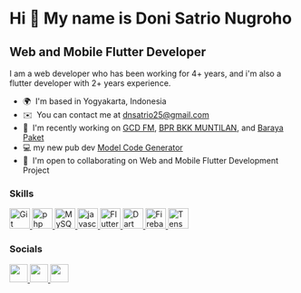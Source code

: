 Hi 👋 My name is Doni Satrio Nugroho
===================================

Web and Mobile Flutter Developer
----------------

I am a web developer who has been working for 4+ years, and i'm also a flutter developer with 2+ years experience.

* 🌍  I'm based in Yogyakarta, Indonesia
* ✉️  You can contact me at [dnsatrio25@gmail.com](mailto:dnsatrio25@gmail.com)
* 🚀  I'm recently working on [GCD FM](https://gcdfm.com/), [BPR BKK MUNTILAN](https://php8.citraweb.co.id/bkk-muntilan/), and [Baraya Paket](https://baraya-paket.com/)
* 💻   my new pub dev [Model Code Generator](https://pub.dev/packages/model_code_generator)
* 🤝  I'm open to collaborating on Web and Mobile Flutter Development Project 

### Skills


<p align="left">
  <a href="https://git-scm.com/" target="_blank" rel="noreferrer">
    <picture>
      <img src="https://raw.githubusercontent.com/danielcranney/readme-generator/main/public/icons/skills/git-colored.svg" width="36" height="36" alt="Git" />
    </picture>
  </a>
  <a href="https://www.php.net/" target="_blank" rel="noreferrer">
    <picture>
      <img src="https://raw.githubusercontent.com/danielcranney/readme-generator/main/public/icons/skills/php-colored.svg" width="36" height="36" alt="php" />
    </picture>
  </a>
  <a href="https://www.mysql.com/" target="_blank" rel="noreferrer">
    <picture>
      <img src="https://raw.githubusercontent.com/danielcranney/readme-generator/main/public/icons/skills/mysql-colored.svg" width="36" height="36" alt="MySQL" />
    </picture>
  </a>
   <a href="#" target="_blank" rel="noreferrer">
    <picture>
      <img src="https://raw.githubusercontent.com/danielcranney/readme-generator/main/public/icons/skills/javascript-colored.svg" width="36" height="36" alt="javascript" />
    </picture>
  </a>
  <a href="https://flutter.dev/" target="_blank" rel="noreferrer">
    <picture>
      <img src="https://raw.githubusercontent.com/danielcranney/readme-generator/main/public/icons/skills/flutter-colored.svg" width="36" height="36" alt="Flutter" />
    </picture>
  </a>
  <a href="https://dart.dev/" target="_blank" rel="noreferrer">
    <picture>
      <img src="https://raw.githubusercontent.com/danielcranney/readme-generator/main/public/icons/skills/dart-colored.svg" width="36" height="36" alt="Dart" />
    </picture>
  </a>
  <a href="https://firebase.google.com/" target="_blank" rel="noreferrer">
    <picture>
      <img src="https://raw.githubusercontent.com/danielcranney/readme-generator/main/public/icons/skills/firebase-colored.svg" width="36" height="36" alt="Firebase" />
    </picture>
  </a>
  <a href="https://www.tensorflow.org/" target="_blank" rel="noreferrer">
    <picture>
      <img src="https://raw.githubusercontent.com/danielcranney/readme-generator/main/public/icons/skills/tensorflow-colored.svg" width="36" height="36" alt="TensorFlow" />
    </picture>
  </a>
</div>


### Socials

<p align="left">
  <a href="https://www.github.com/doni-nugroho" target="_blank" rel="noreferrer">
    <picture>
      <source media="(prefers-color-scheme: dark)" srcset="https://raw.githubusercontent.com/danielcranney/readme-generator/main/public/icons/socials/github-dark.svg" /> 
      <source media="(prefers-color-scheme: light)" srcset="https://raw.githubusercontent.com/danielcranney/readme-generator/main/public/icons/socials/github.svg" /> 
      <img src="https://raw.githubusercontent.com/danielcranney/readme-generator/main/public/icons/socials/github.svg" width="32" height="32" /> 
    </picture> 
  </a> 
  <a href="https://www.linkedin.com/in/doni-satrio-nugroho" target="_blank" rel="noreferrer"> 
    <picture> 
      <source media="(prefers-color-scheme: dark)" srcset="https://raw.githubusercontent.com/danielcranney/readme-generator/main/public/icons/socials/linkedin-dark.svg" /> 
      <source media="(prefers-color-scheme: light)" srcset="https://raw.githubusercontent.com/danielcranney/readme-generator/main/public/icons/socials/linkedin.svg" /> 
      <img src="https://raw.githubusercontent.com/danielcranney/readme-generator/main/public/icons/socials/linkedin.svg" width="32" height="32" /> 
    </picture> 
  </a> 
  <a href="https://www.x.com/downymartin" target="_blank" rel="noreferrer"> <picture> 
    <source media="(prefers-color-scheme: dark)" srcset="https://raw.githubusercontent.com/danielcranney/readme-generator/main/public/icons/socials/twitter-dark.svg" /> 
    <source media="(prefers-color-scheme: light)" srcset="https://raw.githubusercontent.com/danielcranney/readme-generator/main/public/icons/socials/twitter.svg" /> 
    <img src="https://raw.githubusercontent.com/danielcranney/readme-generator/main/public/icons/socials/twitter.svg" width="32" height="32" /> 
  </picture> 
  </a>
</p>
